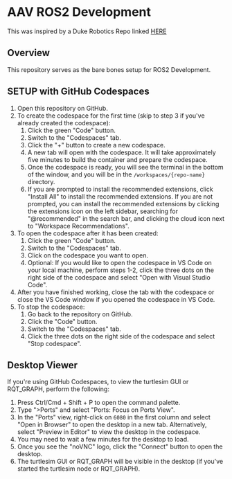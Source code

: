 # AAV ROS2 Development

This was inspired by a Duke Robotics Repo linked [HERE](https://github.com/DukeRobotics/turtlesim-ros2-public) 

## Overview
This repository serves as the bare bones setup for ROS2 Development.


## SETUP with GitHub Codespaces
1. Open this repository on GitHub.
2. To create the codespace for the first time (skip to step 3 if you've already created the codespace):
    1. Click the green "Code" button.
    2. Switch to the "Codespaces" tab.
    3. Click the "+" button to create a new codespace.
    4. A new tab will open with the codespace. It will take approximately five minutes to build the container and prepare the codespace.
    5. Once the codespace is ready, you will see the terminal in the bottom of the window, and you will be in the `/workspaces/{repo-name}` directory.
    6. If you are prompted to install the recommended extensions, click "Install All" to install the recommended extensions. If you are not prompted, you can install the recommended extensions by clicking the extensions icon on the left sidebar, searching for "@recommended" in the search bar, and clicking the cloud icon next to "Workspace Recommendations".
3. To open the codespace after it has been created:
    1. Click the green "Code" button.
    2. Switch to the "Codespaces" tab.
    3. Click on the codespace you want to open.
    4. Optional: If you would like to open the codespace in VS Code on your local machine, perform steps 1-2, click the three dots on the right side of the codespace and select "Open with Visual Studio Code".
4. After you have finished working, close the tab with the codespace or close the VS Code window if you opened the codespace in VS Code.
5. To stop the codespace:
    1. Go back to the repository on GitHub.
    2. Click the "Code" button.
    3. Switch to the "Codespaces" tab.
    4. Click the three dots on the right side of the codespace and select "Stop codespace".

## Desktop Viewer
If you're using GitHub Codespaces, to view the turtlesim GUI or RQT_GRAPH, perform the following:
1. Press Ctrl/Cmd + Shift + P to open the command palette.
2. Type ">Ports" and select "Ports: Focus on Ports View".
3. In the "Ports" view, right-click on `6080` in the first column and select "Open in Browser" to open the desktop in a new tab. Alternatively, select "Preview in Editor" to view the desktop in the codespace.
5. You may need to wait a few minutes for the desktop to load.
6. Once you see the "noVNC" logo, click the "Connect" button to open the desktop.
7. The turtlesim GUI or RQT_GRAPH will be visible in the desktop (if you've started the turtlesim node or RQT_GRAPH).
